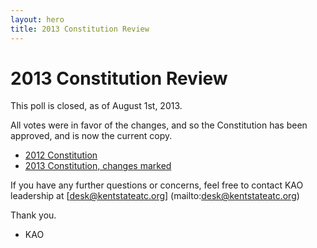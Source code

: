 ```yaml
---
layout: hero
title: 2013 Constitution Review
---
```

# 2013 Constitution Review

This poll is closed, as of August 1st, 2013. 

All votes were in favor of the changes, and so the Constitution has been approved, and is now the current copy.

- [2012 Constitution](https://www.dropbox.com/s/4imwwu1k07io1bc/Constitution%20-%20Kent%20ATC%20Organization%2C%209-21-12.pdf)
- [2013 Constitution, changes marked](https://www.dropbox.com/s/nimljs2lc1pwnji/KSU%20ATC%20Organization%20Constitution%2C%207-2013.pdf)

If you have any further questions or concerns, feel free to contact KAO leadership at [desk@kentstateatc.org] (mailto:desk@kentstateatc.org)

Thank you.

- KAO
